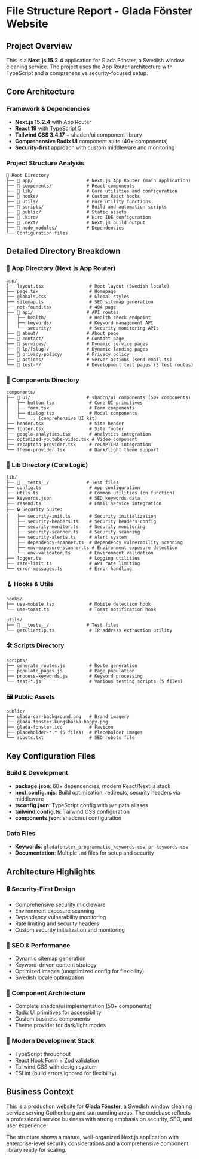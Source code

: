 # File Structure Report - Glada Fönster Website

## Project Overview
This is a **Next.js 15.2.4** application for Glada Fönster, a Swedish window cleaning service. The project uses the App Router architecture with TypeScript and a comprehensive security-focused setup.

## Core Architecture

### Framework & Dependencies
- **Next.js 15.2.4** with App Router
- **React 19** with TypeScript 5
- **Tailwind CSS 3.4.17** + shadcn/ui component library
- **Comprehensive Radix UI** component suite (40+ components)
- **Security-first** approach with custom middleware and monitoring

### Project Structure Analysis

```
📁 Root Directory
├── 📁 app/                    # Next.js App Router (main application)
├── 📁 components/             # React components
├── 📁 lib/                    # Core utilities and configuration
├── 📁 hooks/                  # Custom React hooks
├── 📁 utils/                  # Pure utility functions
├── 📁 scripts/                # Build and automation scripts
├── 📁 public/                 # Static assets
├── 📁 .kiro/                  # Kiro IDE configuration
├── 📁 .next/                  # Next.js build output
├── 📁 node_modules/           # Dependencies
└── Configuration files
```

## Detailed Directory Breakdown

### 🚀 App Directory (Next.js App Router)
```
app/
├── layout.tsx                 # Root layout (Swedish locale)
├── page.tsx                   # Homepage
├── globals.css                # Global styles
├── sitemap.ts                 # SEO sitemap generation
├── not-found.tsx              # 404 page
├── 📁 api/                    # API routes
│   ├── health/                # Health check endpoint
│   ├── keywords/              # Keyword management API
│   └── security/              # Security monitoring APIs
├── 📁 about/                  # About page
├── 📁 contact/                # Contact page
├── 📁 services/               # Dynamic service pages
├── 📁 lp/[slug]/              # Dynamic landing pages
├── 📁 privacy-policy/         # Privacy policy
├── 📁 actions/                # Server actions (send-email.ts)
└── 📁 test-*/                 # Development test pages (3 test routes)
```

### 🎨 Components Directory
```
components/
├── 📁 ui/                     # shadcn/ui components (50+ components)
│   ├── button.tsx             # Core UI primitives
│   ├── form.tsx               # Form components
│   ├── dialog.tsx             # Modal components
│   └── ... (comprehensive UI kit)
├── header.tsx                 # Site header
├── footer.tsx                 # Site footer
├── google-analytics.tsx       # Analytics integration
├── optimized-youtube-video.tsx # Video component
├── recaptcha-provider.tsx     # reCAPTCHA integration
└── theme-provider.tsx         # Dark/light theme support
```

### 🔧 Lib Directory (Core Logic)
```
lib/
├── 📁 __tests__/              # Test files
├── config.ts                  # App configuration
├── utils.ts                   # Common utilities (cn function)
├── keywords.json              # SEO keywords data
├── resend.ts                  # Email service integration
├── 🔒 Security Suite:
│   ├── security-init.ts       # Security initialization
│   ├── security-headers.ts    # Security headers config
│   ├── security-monitor.ts    # Security monitoring
│   ├── security-scanner.ts    # Security scanning
│   ├── security-alerts.ts     # Alert system
│   ├── dependency-scanner.ts  # Dependency vulnerability scanning
│   ├── env-exposure-scanner.ts # Environment exposure detection
│   └── env-validator.ts       # Environment validation
├── logger.ts                  # Logging utilities
├── rate-limit.ts              # API rate limiting
└── error-messages.ts          # Error handling
```

### 🪝 Hooks & Utils
```
hooks/
├── use-mobile.tsx             # Mobile detection hook
└── use-toast.ts               # Toast notification hook

utils/
├── 📁 __tests__/              # Test files
└── getClientIp.ts             # IP address extraction utility
```

### 🛠️ Scripts Directory
```
scripts/
├── generate_routes.js         # Route generation
├── populate_pages.js          # Page population
├── process-keywords.js        # Keyword processing
└── test-*.js                  # Various testing scripts (5 files)
```

### 🖼️ Public Assets
```
public/
├── glada-car-background.png   # Brand imagery
├── glada-fonster-kungsbacka-happy.png
├── glada-fonster.ico          # Favicon
├── placeholder-*.* (5 files)  # Placeholder images
└── robots.txt                 # SEO robots file
```

## Key Configuration Files

### Build & Development
- **package.json**: 60+ dependencies, modern React/Next.js stack
- **next.config.mjs**: Build optimization, redirects, security headers via middleware
- **tsconfig.json**: TypeScript config with `@/*` path aliases
- **tailwind.config.ts**: Tailwind CSS configuration
- **components.json**: shadcn/ui configuration

### Data Files
- **Keywords**: `gladafonster_programmatic_keywords.csv`, `pr-keywords.csv`
- **Documentation**: Multiple `.md` files for setup and security

## Architecture Highlights

### 🔒 Security-First Design
- Comprehensive security middleware
- Environment exposure scanning
- Dependency vulnerability monitoring
- Rate limiting and security headers
- Custom security initialization and monitoring

### 🎯 SEO & Performance
- Dynamic sitemap generation
- Keyword-driven content strategy
- Optimized images (unoptimized config for flexibility)
- Swedish locale optimization

### 🧩 Component Architecture
- Complete shadcn/ui implementation (50+ components)
- Radix UI primitives for accessibility
- Custom business components
- Theme provider for dark/light modes

### 📱 Modern Development Stack
- TypeScript throughout
- React Hook Form + Zod validation
- Tailwind CSS with design system
- ESLint (build errors ignored for flexibility)

## Business Context
This is a production website for **Glada Fönster**, a Swedish window cleaning service serving Gothenburg and surrounding areas. The codebase reflects a professional service business with strong emphasis on security, SEO, and user experience.

The structure shows a mature, well-organized Next.js application with enterprise-level security considerations and a comprehensive component library ready for scaling.